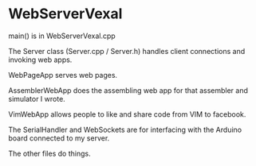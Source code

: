 WebServerVexal
==============

main() is in WebServerVexal.cpp

The Server class (Server.cpp / Server.h) handles client connections and invoking web apps.

WebPageApp serves web pages.

AssemblerWebApp does the assembling web app for that assembler and simulator I wrote.

VimWebApp allows people to like and share code from VIM to facebook.

The SerialHandler and WebSockets are for interfacing with the Arduino board connected to my server.


The other files do things.
